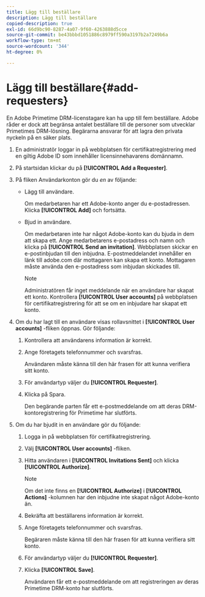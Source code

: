 ```yaml
---
title: Lägg till beställare
description: Lägg till beställare
copied-description: true
exl-id: 66d9bc90-8287-4a07-9f60-4263888d5cce
source-git-commit: be43bbbd1051886c8979ff590a3197b2a7249b6a
workflow-type: tm+mt
source-wordcount: '344'
ht-degree: 0%

---
```


# Lägg till beställare{#add-requesters}

En Adobe Primetime DRM-licenstagare kan ha upp till fem beställare. Adobe råder er dock att begränsa antalet beställare till de personer som utvecklar Primetimes DRM-lösning. Begärarna ansvarar för att lagra den privata nyckeln på en säker plats.

1. En administratör loggar in på webbplatsen för certifikatregistrering med en giltig Adobe ID som innehåller licensinnehavarens domännamn.
1. På startsidan klickar du på **[!UICONTROL Add a Requester]**.
1. På fliken Användarkonton gör du *en* av följande:

   * Lägg till användare.

      Om medarbetaren har ett Adobe-konto anger du e-postadressen. Klicka **[!UICONTROL Add]** och fortsätta.
   * Bjud in användare.

      Om medarbetaren inte har något Adobe-konto kan du bjuda in dem att skapa ett. Ange medarbetarens e-postadress och namn och klicka på **[!UICONTROL Send an invitation]**. Webbplatsen skickar en e-postinbjudan till den inbjudna. E-postmeddelandet innehåller en länk till adobe.com där mottagaren kan skapa ett konto. Mottagaren måste använda den e-postadress som inbjudan skickades till.

      >[!NOTE]
      >
      >Administratören får inget meddelande när en användare har skapat ett konto. Kontrollera **[!UICONTROL User accounts]** på webbplatsen för certifikatregistrering för att se om en inbjudare har skapat ett konto.

1. Om du har lagt till en användare visas rollavsnittet i **[!UICONTROL User accounts]** -fliken öppnas. Gör följande:

   1. Kontrollera att användarens information är korrekt.
   1. Ange företagets telefonnummer och svarsfras.

      Användaren måste känna till den här frasen för att kunna verifiera sitt konto.
   1. För användartyp väljer du **[!UICONTROL Requester]**.
   1. Klicka på Spara.

      Den begärande parten får ett e-postmeddelande om att deras DRM-kontoregistrering för Primetime har slutförts.

1. Om du har bjudit in en användare gör du följande:

   1. Logga in på webbplatsen för certifikatregistrering.
   1. Välj **[!UICONTROL User accounts]** -fliken.
   1. Hitta användaren i **[!UICONTROL Invitations Sent]** och klicka **[!UICONTROL Authorize]**.

      >[!NOTE]
      >
      >Om det inte finns en **[!UICONTROL Authorize]** i **[!UICONTROL Actions]** -kolumnen har den inbjudne inte skapat något Adobe-konto än.

   1. Bekräfta att beställarens information är korrekt.
   1. Ange företagets telefonnummer och svarsfras.

      Begäraren måste känna till den här frasen för att kunna verifiera sitt konto.
   1. För användartyp väljer du **[!UICONTROL Requester]**.
   1. Klicka **[!UICONTROL Save]**.

      Användaren får ett e-postmeddelande om att registreringen av deras Primetime DRM-konto har slutförts.
